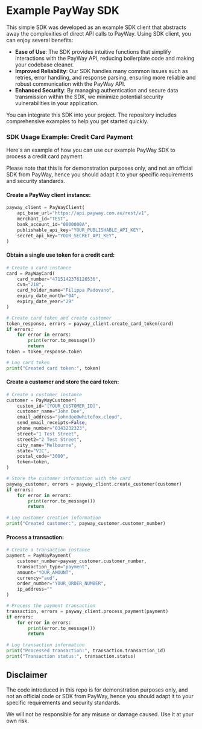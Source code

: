 # Example PayWay SDK

This simple SDK was developed as an example SDK client that abstracts away the complexities of direct API calls to PayWay. Using SDK client, you can enjoy several benefits:
- **Ease of Use**: The SDK provides intuitive functions that simplify interactions with the PayWay API, reducing boilerplate code and making your codebase cleaner.
- **Improved Reliability**: Our SDK handles many common issues such as retries, error handling, and response parsing, ensuring more reliable and robust communication with the PayWay API.
- **Enhanced Security**: By managing authentication and secure data transmission within the SDK, we minimize potential security vulnerabilities in your application.

You can integrate this SDK into your project. The repository includes comprehensive examples to help you get started quickly.


### SDK Usage Example: Credit Card Payment

Here's an example of how you can use our example PayWay SDK to process a credit card payment. 

Please note that this is for demonstration purposes only, and not an official SDK from PayWay, hence you should adapt it to your specific requirements and security standards.

#### Create a PayWay client instance:
```python
payway_client = PayWayClient(
    api_base_url="https://api.payway.com.au/rest/v1",
    merchant_id="TEST",
    bank_account_id="0000000A",
    publishable_api_key="YOUR_PUBLISHABLE_API_KEY",
    secret_api_key="YOUR_SECRET_API_KEY",
)
```

#### Obtain a single use token for a credit card:
```python
# Create a card instance
card = PayWayCard(
    card_number="4715142376126536",
    cvn="218",
    card_holder_name="Filippa Padovano",
    expiry_date_month="04",
    expiry_date_year="29"
)

# Create card token and create customer
token_response, errors = payway_client.create_card_token(card)
if errors:
    for error in errors:
        print(error.to_message())
        return
token = token_response.token

# Log card token
print("Created card token:", token)
```

#### Create a customer and store the card token:
```python
# Create a customer instance
customer = PayWayCustomer(
    custom_id="[YOUR_CUSTOMER_ID]",
    customer_name="John Doe",
    email_address="johndoe@whitefox.cloud",
    send_email_receipts=False,
    phone_number="0343232323",
    street="1 Test Street",
    street2="2 Test Street",
    city_name="Melbourne",
    state="VIC",
    postal_code="3000",
    token=token,
)

# Store the customer information with the card
payway_customer, errors = payway_client.create_customer(customer)
if errors:
    for error in errors:
        print(error.to_message())
        return
    
# Log customer creation information
print("Created customer:", payway_customer.customer_number)
```

#### Process a transaction:
```python
# Create a transaction instance
payment = PayWayPayment(
    customer_number=payway_customer.customer_number,
    transaction_type="payment",
    amount="YOUR_AMOUNT",
    currency="aud",
    order_number="YOUR_ORDER_NUMBER",
    ip_address=""
)

# Process the payment transaction
transaction, errors = payway_client.process_payment(payment)
if errors:
    for error in errors:
        print(error.to_message())
        return
    
# Log transaction information
print("Processed transaction:", transaction.transaction_id)
print("Transaction status:", transaction.status)
```

## Disclaimer

The code introduced in this repo is for demonstration purposes only, and not an official code or SDK from PayWay, hence you should adapt it to your specific requirements and security standards.

We will not be responsible for any misuse or damage caused. Use it at your own risk.
